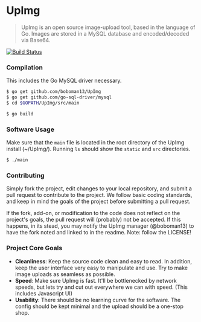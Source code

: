 # UpImg
> UpImg is an open source image-upload tool, based in the language of Go. Images are stored in a MySQL database and encoded/decoded via Base64.

[![Build Status](https://travis-ci.org/boboman13/UpImg.png?branch=master)](https://travis-ci.org/boboman13/UpImg)

### Compilation
This includes the Go MySQL driver necessary.
```bash
$ go get github.com/boboman13/UpImg
$ go get github.com/go-sql-driver/mysql
$ cd $GOPATH/UpImg/src/main

$ go build
```

### Software Usage
Make sure that the `main` file is located in the root directory of the UpImg install (~/UpImg/). Running `ls` should show the `static` and `src` directories.
```bash
$ ./main
```

### Contributing
Simply fork the project, edit changes to your local repository, and submit a pull request to contribute to the project. We follow basic coding standards, and keep in mind the goals of the project before submitting a pull request.

If the fork, add-on, or modification to the code does not reflect on the project's goals, the pull request will (probably) not be accepted. If this happens, in its stead, you may notify the UpImg manager (@boboman13) to have the fork noted and linked to in the readme. Note: follow the LICENSE!

### Project Core Goals
* **Cleanliness**: Keep the source code clean and easy to read. In addition, keep the user interface very easy to manipulate and use. Try to make image uploads as seamless as possible.
* **Speed**: Make sure UpImg is fast. It'll be bottlenecked by network speeds, but lets try and cut out everywhere we can with speed. (This includes Javascript UI)
* **Usability**: There should be no learning curve for the software. The config should be kept minimal and the upload should be a one-stop shop.